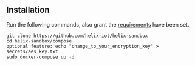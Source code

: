 ## Installation


Run the following commands, also grant the [requirements](requirements.md) have been set.

```
git clone https://github.com/helix-iot/helix-sandbox
cd helix-sandbox/compose
optional feature: echo "change_to_your_encryption_key" > secrets/aes_key.txt
sudo docker-compose up -d
```

